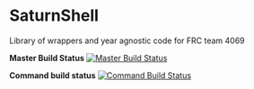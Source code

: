 # SaturnShell
Library of wrappers and year agnostic code for FRC team 4069

__Master Build Status__ [![Master Build Status](https://travis-ci.org/Redrield/SaturnShell.svg?branch=master)](https://travis-ci.org/Redrield/SaturnShell)

__Command build status__ [![Command Build Status](https://travis-ci.org/Redrield/SaturnShell.svg?branch=command)](https://travis-ci.org/Redrield/SaturnShell)
